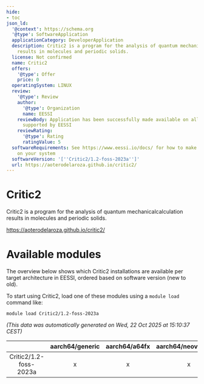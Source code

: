 ```yaml
---
hide:
- toc
json_ld:
  '@context': https://schema.org
  '@type': SoftwareApplication
  applicationCategory: DeveloperApplication
  description: Critic2 is a program for the analysis of quantum mechanicalcalculation
    results in molecules and periodic solids.
  license: Not confirmed
  name: Critic2
  offers:
    '@type': Offer
    price: 0
  operatingSystem: LINUX
  review:
    '@type': Review
    author:
      '@type': Organization
      name: EESSI
    reviewBody: Application has been successfully made available on all architectures
      supported by EESSI
    reviewRating:
      '@type': Rating
      ratingValue: 5
  softwareRequirements: See https://www.eessi.io/docs/ for how to make EESSI available
    on your system
  softwareVersion: '[''Critic2/1.2-foss-2023a'']'
  url: https://aoterodelaroza.github.io/critic2/
---
```


Critic2
=======


Critic2 is a program for the analysis of quantum mechanicalcalculation results in molecules and periodic solids.

https://aoterodelaroza.github.io/critic2/
# Available modules


The overview below shows which Critic2 installations are available per target architecture in EESSI, ordered based on software version (new to old).

To start using Critic2, load one of these modules using a `module load` command like:

```shell
module load Critic2/1.2-foss-2023a
```

*(This data was automatically generated on Wed, 22 Oct 2025 at 15:10:37 CEST)*

| |aarch64/generic|aarch64/a64fx|aarch64/neoverse_n1|aarch64/neoverse_v1|aarch64/nvidia/grace|x86_64/generic|x86_64/amd/zen2|x86_64/amd/zen3|x86_64/amd/zen4|x86_64/intel/cascadelake|x86_64/intel/haswell|x86_64/intel/icelake|x86_64/intel/sapphirerapids|x86_64/intel/skylake_avx512|
| :---: | :---: | :---: | :---: | :---: | :---: | :---: | :---: | :---: | :---: | :---: | :---: | :---: | :---: | :---: |
|Critic2/1.2-foss-2023a|x|x|x|x|x|x|x|x|x|x|x|x|x|x|
